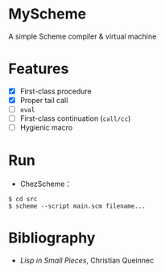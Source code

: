 # MyScheme
A simple Scheme compiler &amp; virtual machine

# Features

- [x] First-class procedure
- [x] Proper tail call
- [ ] `eval`
- [ ] First-class continuation (`call/cc`)
- [ ] Hygienic macro

# Run

- ChezScheme：
```
$ cd src
$ scheme --script main.scm filename...
```

# Bibliography

- *Lisp in Small Pieces*, Christian Queinnec